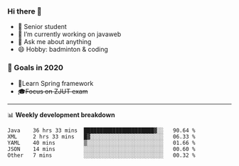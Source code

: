 

### Hi there 🐏

- 🌱 Senior student
- 🔭 I’m currently working on javaweb
- 💬 Ask me about anything
- 😄 Hobby: badminton & coding

### 🚀 Goals in 2020
+ 🍃Learn Spring framework
+ ~~🎓Focus on ZJUT exam~~
-------

📊 **Weekly development breakdown**
<!--START_SECTION:waka-->
```text
Java    36 hrs 33 mins  ██████████████████████▓░░   90.64 % 
XML     2 hrs 33 mins   █▓░░░░░░░░░░░░░░░░░░░░░░░   06.33 % 
YAML    40 mins         ▒░░░░░░░░░░░░░░░░░░░░░░░░   01.66 % 
JSON    14 mins         ░░░░░░░░░░░░░░░░░░░░░░░░░   00.60 % 
Other   7 mins          ░░░░░░░░░░░░░░░░░░░░░░░░░   00.32 % 
```
<!--END_SECTION:waka-->
